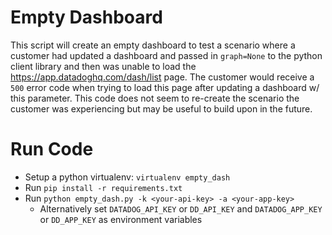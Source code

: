 # Empty Dashboard
This script will create an empty dashboard to test a scenario where a customer
had updated a dashboard and passed in `graph=None` to the python client library
and then was unable to load the https://app.datadoghq.com/dash/list page. The
customer would receive a `500` error code when trying to load this page after
updating a dashboard w/ this parameter. This code does not seem to re-create the
scenario the customer was experiencing but may be useful to build upon in the
future.

# Run Code
- Setup a python virtualenv: `virtualenv empty_dash`
- Run `pip install -r requirements.txt`
- Run `python empty_dash.py -k <your-api-key> -a <your-app-key>`
  - Alternatively set `DATADOG_API_KEY` or `DD_API_KEY` and `DATADOG_APP_KEY` or
    `DD_APP_KEY` as environment variables
